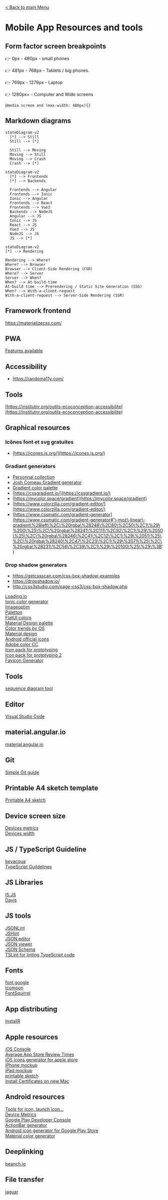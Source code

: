 [< Back to main Menu](https://github.com/gsoulie/Mobile-App-Development)    

# Mobile App Resources and tools

## Form factor screen breakpoints

👉 0px - 480px - small phones

👉 481px - 768px - Tablets / big phones. 

👉 769px - 1279px - Laptop

👉 1280px+ - Computer and Wide screens

````@media screen and (max-width: 480px){}````

## Markdown diagrams

````mermaid
stateDiagram-v2
  [*] --> Still
  Still --> [*]
  
  Still --> Moving
  Moving --> Still
  Moving --> Crash
  Crash --> [*]
````

````mermaid
stateDiagram-v2
  [*] --> Frontends
  [*] --> Backends
  
  Frontends --> Angular
  Frontends --> Ionic
  Ionic --> Angular
  Frontends --> React
  Frontends --> Vue3
  Backends --> NodeJS
  Angular --> JS
  Ionic --> JS
  React --> JS
  Vue3 --> JS
  NodeJS --> JS
  JS --> [*]
````

````mermaid
stateDiagram-v2
[*] --> Rendering

Rendering --> Where?
Where? --> Browser
Browser --> Client-Side Rendering (CSR)
Where? --> Server
Server --> When?
When? --> At-build-time
At-build time --> Prerendering / Static Site Generation (SSG)
When? --> With-a-client-request
With-a-client-request --> Server-Side Rendering (SSR)
````

## Framework frontend

https://materializecss.com/      

## PWA

[Features available](https://whatwebcando.today/)    

## Accessibility

- https://randoma11y.com/      

## Tools

[https://institutnr.org/outils-ecoconception-accessibilite](https://institutnr.org/outils-ecoconception-accessibilite)       

## Graphical resources

### Icônes font et svg gratuites
- [https://icones.js.org/](https://icones.js.org/)      

### Gradiant generators

- [Personnal collection](https://github.com/gsoulie/ionic-angular-snippets/blob/master/gradiant.md)      
- [Josh Comeau Gradient generator](https://www.joshwcomeau.com/gradient-generator/)     
- [Gradient color palette](https://dribbble.com/shots/13662178-Gradients/attachments/5267324?mode=media)      
- [https://cssgradient.io/](https://cssgradient.io/)    
- [https://mycolor.space/gradient](https://mycolor.space/gradient)     
- [https://www.colorzilla.com/gradient-editor/](https://www.colorzilla.com/gradient-editor/)     
- [https://www.cssmatic.com/gradient-generator](https://www.cssmatic.com/gradient-generator#'\-moz\-linear\-gradient\%28left\%2C\%20rgba\%28248\%2C80\%2C50\%2C1\%29\%200\%25\%2C\%20rgba\%28241\%2C111\%2C92\%2C1\%29\%2050\%25\%2C\%20rgba\%28246\%2C41\%2C12\%2C1\%29\%2051\%25\%2C\%20rgba\%28240\%2C47\%2C23\%2C1\%29\%2071\%25\%2C\%20rgba\%28231\%2C56\%2C39\%2C1\%29\%20100\%25\%29\%3B')

### Drop shadow generators
- https://getcssscan.com/css-box-shadow-examples       
- https://dropshadow.io/      
- http://css3studio.com/page-css3/css-box-shadow.php      

[Loading.io](https://loading.io/)    
[Ionic color generator](https://ionicframework.com/docs/theming/color-generator)    
[Imageoptim](https://imageoptim.com/fr.html)    
[Paletton](http://paletton.com/#uid=23q0u0k++VBrKZTEz+V+VxYZ+pL)    
[FlatUI colors](http://flatuicolors.com/)     
[Material Design palette](http://www.materialpalette.com/)         
[Color trends by OS](http://tintui.com/index.html)     
[Material design](http://www.google.com/design/spec/style/color.html#color-color-palette)    
[Android official icons](https://developer.android.com/design/downloads/index.html)   
[Adobe color CC](https://color.adobe.com/fr/explore/newest/)    
[Icon pack for prototyping](https://fr.icons8.com/web-app/category/ios7/Photo-Video)    
[Icon pack for prototyping 2](https://thenounproject.com/)    
[Favicon Generator](https://www.favicon-generator.org/)    

## Tools

[sequence diagram tool](https://www.websequencediagrams.com/)    

## Editor

[Visual Studio Code](http://code.visualstudio.com/Docs/?dv=osx)    

## material.angular.io

[material.angular.io](https://material.angular.io/)     

## Git
[Simple Git guide](http://rogerdudler.github.io/git-guide/index.fr.html)  

## Printable A4 sketch template
[Printable A4 sketch](https://androiduiux.com/2013/01/06/printable-a4-screen-flow-sketch-template-free-download/)    

## Device screen size

[Devices metrics](http://www.materialup.com/posts/device-metrics-google-design)    
[Devices width](https://mydevice.io/devices/#sortTablets)    

## JS / TypeScript Guideline

[bevacqua](https://github.com/bevacqua/js/blob/master/README.md)    
[TypeScript Guildelines](https://github.com/Microsoft/TypeScript/wiki/Coding-guidelines)    

## JS Libraries

[IS.JS](http://arasatasaygin.github.io/is.js/)    
[Dayjs](https://day.js.org/docs/en/installation/installation)    

## JS tools
  
[JSONLint](http://jsonlint.com/)    
[JSHint](http://jshint.com/)    
[JSON editor](http://www.jsoneditoronline.org/)    
[JSON viewer](http://jsonviewer.stack.hu/)     
[JSON Schema](http://jsonschema.net/#/)    
[TSLint for linting TypeScript code](http://palantir.github.io/tslint/)    

## Fonts
[font google](https://fonts.google.com/specimen/Nunito?selection.family=Nunito)    
[Icomoon](https://icomoon.io/)     
[FontSquirrel](http://www.fontsquirrel.com/)     

## App distributing
[InstallR](https://www.installrapp.com/)     

## Apple resources
[iOS Console](http://lemonjar.com/iosconsole/)    
[Average App Store Review Times](http://appreviewtimes.com/)     
[iOS icons generator for apple store](http://appicontemplate.com/ios8)     
[iPhone mockup](http://appicontemplate.com/iphonescreenshot)      
[iPad mockup](http://appicontemplate.com/ipadscreenshot)     
[printable sketch](http://sketchsheets.com/)     
[Install Certificates on new Mac](https://www.digicert.com/ssl-support/p12-import-export-mac-mavericks-server.htm)    

## Android resources
[Tools for icon, launch icon...](https://romannurik.github.io/AndroidAssetStudio/index.html)    
[Device Metrics](https://material.io/devices/)    
[Google Play Developer Console](https://play.google.com/apps/publish)    
[ActionBar generator](http://jgilfelt.github.io/android-actionbarstylegenerator/)     
[Android icon generator for Google Play Store](http://appicontemplate.com/android)     
[Material color generator](http://paletton.com)     

## Deeplinking
[beanch.io](https://branch.io/)    

## File transfer
[jaguar](http://share.jaguar-network.com/)      
